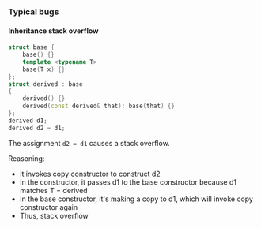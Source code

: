 ### Typical bugs

#### Inheritance stack overflow
```C++
struct base {
    base() {}
    template <typename T>
    base(T x) {} 
};
struct derived : base
{
    derived() {}
    derived(const derived& that): base(that) {} 
};
derived d1;
derived d2 = d1;
```
The assignment `d2 = d1` causes a stack overflow.

Reasoning:
* it invokes copy constructor to construct d2
* in the constructor, it passes d1 to the base constructor because d1 matches T = derived
* in the base constructor, it's making a copy to d1, which will invoke copy constructor again
* Thus, stack overflow